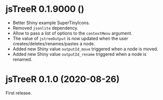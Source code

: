 # jsTreeR 0.1.9000 ()

* Better Shiny example SuperTinyIcons.
* Removed `jsonlite` dependency.
* Allow to pass a list of options to the `contextMenu` argument.
* The value of `jstreeOutput` is now updated when the user 
creates/deletes/renames/pastes a node.
* Added new Shiny value `outputId_move` triggered when a node is moved.
* Added new Shiny value `outputId_rename` triggered when a node is renamed.


# jsTreeR 0.1.0 (2020-08-26)

First release.
